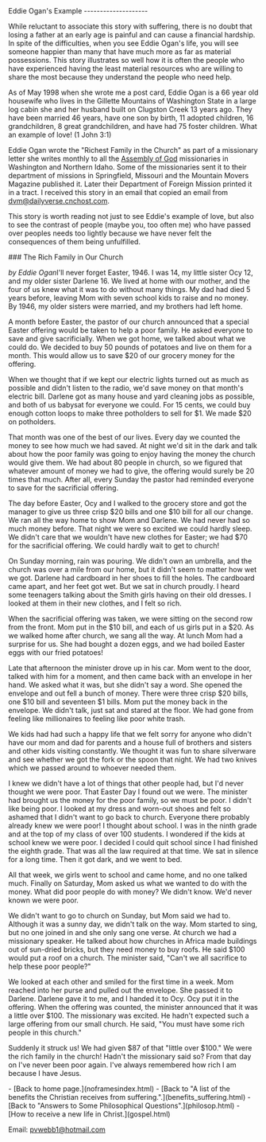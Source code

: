  <head> <title>Eddie Ogan 's Example</title> <meta content="IE=9" http-equiv="X-UA-Compatible"></meta> <link href="css/page_style.css" rel="stylesheet" type="text/css"></link> </head><body><div class="page_style"> Eddie Ogan's Example
--------------------

While reluctant to associate this story with suffering, there is no doubt that losing a father at an early age is painful and can cause a financial hardship. In spite of the difficulties, when you see Eddie Ogan's life, you will see someone happier than many that have much more as far as material possessions. This story illustrates so well how it is often the people who have experienced having the least material resources who are willing to share the most because they understand the people who need help.

As of May 1998 when she wrote me a post card, Eddie Ogan is a 66 year old housewife who lives in the Gillette Mountains of Washington State in a large log cabin she and her husband built on Clugston Creek 13 years ago. They have been married 46 years, have one son by birth, 11 adopted children, 16 grandchildren, 8 great grandchildren, and have had 75 foster children. What an example of love! (1 John 3:1)

Eddie Ogan wrote the "Richest Family in the Church" as part of a missionary letter she writes monthly to all the [Assembly of God](http://www.ag.org/) missionaries in Washington and Northern Idaho. Some of the missionaries sent it to their department of missions in Springfield, Missouri and the Mountain Movers Magazine published it. Later their Department of Foreign Mission printed it in a tract. I received this story in an email that copied an email from dvm@dailyverse.cnchost.com.

This story is worth reading not just to see Eddie's example of love, but also to see the contrast of people (maybe you, too often me) who have passed over peoples needs too lightly because we have never felt the consequences of them being unfulfilled.

<div class="p">### The Rich Family in Our Church

 *by Eddie Ogan*I'll never forget Easter, 1946. I was 14, my little sister Ocy 12, and my older sister Darlene 16. We lived at home with our mother, and the four of us knew what it was to do without many things. My dad had died 5 years before, leaving Mom with seven school kids to raise and no money. By 1946, my older sisters were married, and my brothers had left home.

A month before Easter, the pastor of our church announced that a special Easter offering would be taken to help a poor family. He asked everyone to save and give sacrificially. When we got home, we talked about what we could do. We decided to buy 50 pounds of potatoes and live on them for a month. This would allow us to save $20 of our grocery money for the offering.

When we thought that if we kept our electric lights turned out as much as possible and didn't listen to the radio, we'd save money on that month's electric bill. Darlene got as many house and yard cleaning jobs as possible, and both of us babysat for everyone we could. For 15 cents, we could buy enough cotton loops to make three potholders to sell for $1. We made $20 on potholders.

That month was one of the best of our lives. Every day we counted the money to see how much we had saved. At night we'd sit in the dark and talk about how the poor family was going to enjoy having the money the church would give them. We had about 80 people in church, so we figured that whatever amount of money we had to give, the offering would surely be 20 times that much. After all, every Sunday the pastor had reminded everyone to save for the sacrificial offering.

The day before Easter, Ocy and I walked to the grocery store and got the manager to give us three crisp $20 bills and one $10 bill for all our change. We ran all the way home to show Mom and Darlene. We had never had so much money before. That night we were so excited we could hardly sleep. We didn't care that we wouldn't have new clothes for Easter; we had $70 for the sacrificial offering. We could hardly wait to get to church!

On Sunday morning, rain was pouring. We didn't own an umbrella, and the church was over a mile from our home, but it didn't seem to matter how wet we got. Darlene had cardboard in her shoes to fill the holes. The cardboard came apart, and her feet got wet. But we sat in church proudly. I heard some teenagers talking about the Smith girls having on their old dresses. I looked at them in their new clothes, and I felt so rich.

When the sacrificial offering was taken, we were sitting on the second row from the front. Mom put in the $10 bill, and each of us girls put in a $20. As we walked home after church, we sang all the way. At lunch Mom had a surprise for us. She had bought a dozen eggs, and we had boiled Easter eggs with our fried potatoes!

Late that afternoon the minister drove up in his car. Mom went to the door, talked with him for a moment, and then came back with an envelope in her hand. We asked what it was, but she didn't say a word. She opened the envelope and out fell a bunch of money. There were three crisp $20 bills, one $10 bill and seventeen $1 bills. Mom put the money back in the envelope. We didn't talk, just sat and stared at the floor. We had gone from feeling like millionaires to feeling like poor white trash.

We kids had had such a happy life that we felt sorry for anyone who didn't have our mom and dad for parents and a house full of brothers and sisters and other kids visiting constantly. We thought it was fun to share silverware and see whether we got the fork or the spoon that night. We had two knives which we passed around to whoever needed them.

I knew we didn't have a lot of things that other people had, but I'd never thought we were poor. That Easter Day I found out we were. The minister had brought us the money for the poor family, so we must be poor. I didn't like being poor. I looked at my dress and worn-out shoes and felt so ashamed that I didn't want to go back to church. Everyone there probably already knew we were poor! I thought about school. I was in the ninth grade and at the top of my class of over 100 students. I wondered if the kids at school knew we were poor. I decided I could quit school since I had finished the eighth grade. That was all the law required at that time. We sat in silence for a long time. Then it got dark, and we went to bed.

All that week, we girls went to school and came home, and no one talked much. Finally on Saturday, Mom asked us what we wanted to do with the money. What did poor people do with money? We didn't know. We'd never known we were poor.

We didn't want to go to church on Sunday, but Mom said we had to. Although it was a sunny day, we didn't talk on the way. Mom started to sing, but no one joined in and she only sang one verse. At church we had a missionary speaker. He talked about how churches in Africa made buildings out of sun-dried bricks, but they need money to buy roofs. He said $100 would put a roof on a church. The minister said, "Can't we all sacrifice to help these poor people?"

We looked at each other and smiled for the first time in a week. Mom reached into her purse and pulled out the envelope. She passed it to Darlene. Darlene gave it to me, and I handed it to Ocy. Ocy put it in the offering. When the offering was counted, the minister announced that it was a little over $100. The missionary was excited. He hadn't expected such a large offering from our small church. He said, "You must have some rich people in this church."

Suddenly it struck us! We had given $87 of that "little over $100." We were the rich family in the church! Hadn't the missionary said so? From that day on I've never been poor again. I've always remembered how rich I am because I have Jesus.

 </div>  </div>- [Back to home page.](noframesindex.html)
- [Back to "A list of the benefits the Christian receives from suffering.".](benefits_suffering.html)
- [Back to "Answers to Some Philosophical Questions".](philosop.html)
- [How to receive a new life in Christ.](gospel.html)

Email: [pvwebb1@hotmail.com](mailto:pvwebb1@hotmail.com)

